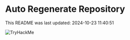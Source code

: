 # Auto Regenerate Repository

This README was last updated: 2024-10-23 11:40:51

 ![TryHackMe](https://tryhackme.com/badge/533634)